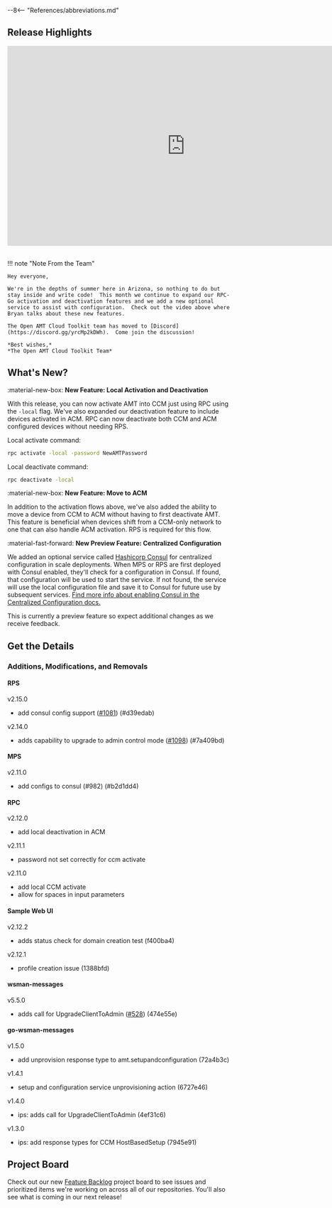 --8<-- "References/abbreviations.md"
## Release Highlights

<div style="text-align:center;">
 <iframe width="800" height="450" src="https://www.youtube.com/embed/PUSIp2Wx9Kc" title="Open AMT July Release Video" frameborder="0" allow="accelerometer; autoplay; clipboard-write; encrypted-media; gyroscope; picture-in-picture" allowfullscreen></iframe>
</div>
<br>

!!! note "Note From the Team"
    
    Hey everyone,

    We're in the depths of summer here in Arizona, so nothing to do but stay inside and write code!  This month we continue to expand our RPC-Go activation and deactivation features and we add a new optional service to assist with configuration.  Check out the video above where Bryan talks about these new features.

    The Open AMT Cloud Toolkit team has moved to [Discord](https://discord.gg/yrcMp2kDWh).  Come join the discussion!

    *Best wishes,*  
    *The Open AMT Cloud Toolkit Team*


## What's New?

:material-new-box: **New Feature: Local Activation and Deactivation**

With this release, you can now activate AMT into CCM just using RPC using the `-local` flag.  We've also expanded our deactivation feature to include devices activated in ACM.  RPC can now deactivate both CCM and ACM configured devices without needing RPS. 

Local activate command:
``` bash
rpc activate -local -password NewAMTPassword
``` 

Local deactivate command:
``` bash
rpc deactivate -local
```

:material-new-box: **New Feature: Move to ACM**

In addition to the activation flows above, we've also added the ability to move a device from CCM to ACM without having to first deactivate AMT.  This feature is beneficial when devices shift from a CCM-only network to one that can also handle ACM activation.  RPS is required for this flow.

:material-fast-forward: **New Preview Feature: Centralized Configuration**

We added an optional service called [Hashicorp Consul](https://www.consul.io/) for centralized configuration in scale deployments. When MPS or RPS are first deployed with Consul enabled, they'll check for a configuration in Consul. If found, that configuration will be used to start the service. If not found, the service will use the local configuration file and save it to Consul for future use by subsequent services. [Find more info about enabling Consul in the Centralized Configuration docs.](./Deployment/centralizedConfiguration.md)

This is currently a preview feature so expect additional changes as we receive feedback.

## Get the Details

### Additions, Modifications, and Removals

#### RPS

v2.15.0

- add consul config support ([#1081](https://github.com/open-amt-cloud-toolkit/rps/issues/1081)) (#d39edab)

v2.14.0

- adds capability to upgrade to admin control mode ([#1098](https://github.com/open-amt-cloud-toolkit/rps/issues/1098)) (#7a409bd)

#### MPS

v2.11.0

- add configs to consul (#982) (#b2d1dd4) 

#### RPC

v2.12.0

- add local deactivation in ACM

v2.11.1

- password not set correctly for ccm activate

v2.11.0

- add local CCM activate
- allow for spaces in input parameters

#### Sample Web UI

v2.12.2

- adds status check for domain creation test (f400ba4)

v2.12.1

- profile creation issue (1388bfd)

#### wsman-messages

v5.5.0

- adds call for UpgradeClientToAdmin ([#528](https://github.com/open-amt-cloud-toolkit/wsman-messages/issues/528)) (474e55e)

#### go-wsman-messages

v1.5.0

- add unprovision response type to amt.setupandconfiguration (72a4b3c)

v1.4.1

- setup and configuration service unprovisioning action (6727e46)

v1.4.0

- ips: adds call for UpgradeClientToAdmin (4ef31c6)

v1.3.0

- ips: add response types for CCM HostBasedSetup (7945e91)

## Project Board

Check out our new [Feature Backlog](https://github.com/orgs/open-amt-cloud-toolkit/projects/5) project board to see issues and prioritized items we're working on across all of our repositories.  You'll also see what is coming in our next release!
